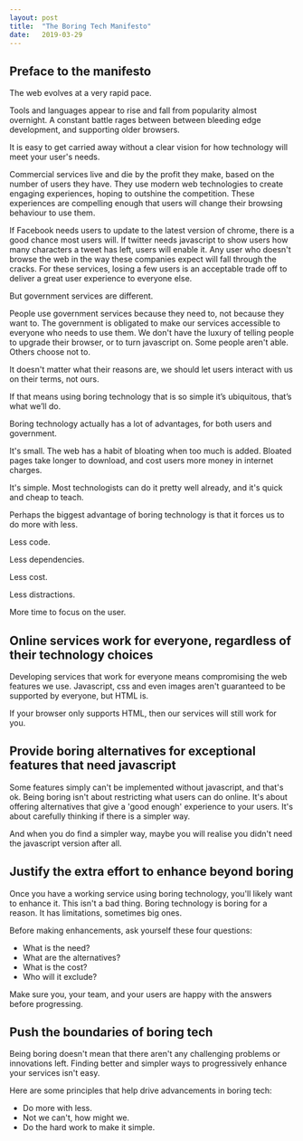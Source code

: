 ```yaml
---
layout: post 
title:  "The Boring Tech Manifesto"
date:   2019-03-29
---
```



## Preface to the manifesto

The web evolves at a very rapid pace.

Tools and languages appear to rise and fall from popularity almost overnight. A constant battle rages between between bleeding edge development, and supporting older browsers.

It is easy to get carried away without a clear vision for how technology will meet your user's needs.

Commercial services live and die by the profit they make, based on the number of users they have. They use modern web technologies to create engaging experiences, hoping to outshine the competition. These experiences are compelling enough that users will change their browsing behaviour to use them.

If Facebook needs users to update to the latest version of chrome, there is a good chance most users will. If twitter needs javascript to show users how many characters a tweet has left, users will enable it. Any user who doesn't browse the web in the way these companies expect will fall through the cracks. For these services, losing a few users is an acceptable trade off to deliver a great user experience to everyone else.

But government services are different.

People use government services because they need to, not because they want to. The government is obligated to make our services accessible to everyone who needs to use them. We don't have the luxury of telling people to upgrade their browser, or to turn javascript on. Some people aren't able. Others choose not to.

It doesn't matter what their reasons are, we should let users interact with us on their terms, not ours.

If that means using boring technology that is so simple it’s ubiquitous, that’s what we’ll do.

Boring technology actually has a lot of advantages, for both users and government.

It's small. The web has a habit of bloating when too much is added. Bloated pages take longer to download, and cost users more money in internet charges.

It's simple. Most technologists can do it pretty well already, and it's quick and cheap to teach.

Perhaps the biggest advantage of boring technology is that it forces us to do more with less.

Less code.

Less dependencies.

Less cost.

Less distractions.

More time to focus on the user.

## Online services work for everyone, regardless of their technology choices

Developing services that work for everyone means compromising the web features we use. Javascript, css and even images aren't guaranteed to be supported by everyone, but HTML is.

If your browser only supports HTML, then our services will still work for you. 

## Provide boring alternatives for exceptional features that need javascript

Some features simply can't be implemented without javascript, and that's ok. Being boring isn't about restricting what users can do online. It's about offering alternatives that give a 'good enough' experience to your users. It's about carefully thinking if there is a simpler way.

And when you do find a simpler way, maybe you will realise you didn't need the javascript version after all.

## Justify the extra effort to enhance beyond boring

Once you have a working service using boring technology, you'll likely want to enhance it. This isn't a bad thing. Boring technology is boring for a reason. It has limitations, sometimes big ones.

Before making enhancements, ask yourself these four questions:

- What is the need?
- What are the alternatives?
- What is the cost?
- Who will it exclude?

Make sure you, your team, and your users are happy with the answers before progressing.

## Push the boundaries of boring tech

Being boring doesn't mean that there aren't any challenging problems or innovations left. Finding better and simpler ways to progressively enhance your services isn't easy.

Here are some principles that help drive advancements in boring tech:

- Do more with less.
- Not we can't, how might we.
- Do the hard work to make it simple.


